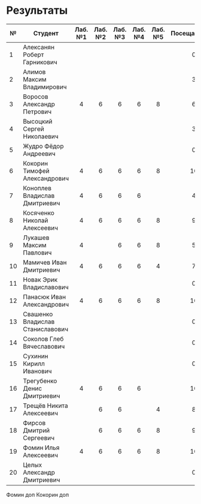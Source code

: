 # Результаты

| №   | Студент                          | Лаб. №1 | Лаб. №2 | Лаб. №3 | Лаб. №4 | Лаб. №5 | Посещаемость | АТ1 | Оценка | Лаб. №6 | Лаб. №7 | Лаб. №8 |     | ИР  | Посещаемость | АТ2 | Оценка | Итоговые баллы | Итоговая оценка |
| --- | -------------------------------- | :-----: | :-----: | :-----: | :-----: | :-----: | :----------: | :-: | :----: | :-----: | :-----: | :-----: | :-: | :-: | :----------: | :-: | :----: | :------------: | :-------------: |
| 1   | Алексанян Роберт Гарникович      |         |         |         |         |         |      0       |  0  |   2    |         |         |         |     |     |              |  0  |   2    |       0        |        2        |
| 2   | Алимов Максим Владимирович       |         |         |         |         |         |      3       |  3  |   2    |         |         |         |     |     |              |  0  |   2    |       3        |        2        |
| 3   | Воросов Александр Петрович       |    4    |    6    |    6    |    6    |    8    |      6       | 36  |   5    |    +    |         |         |     |     |              |  0  |   2    |       36       |        2        |
| 4   | Высоцкий Сергей Николаевич       |         |         |         |         |         |      3       |  3  |   2    |         |         |         |     |     |              |  0  |   2    |       3        |        2        |
| 5   | Жудро Фёдор Андреевич            |         |         |         |         |         |      0       |  0  |   2    |         |         |         |     |     |              |  0  |   2    |       0        |        2        |
| 6   | Кокорин Тимофей Александрович    |    4    |    6    |    6    |    6    |    8    |      10      | 40  |   5    |    +    |    +    |         |     |     |              |  0  |   2    |       40       |        2        |
| 7   | Коноплев Владислав Дмитриевич    |    4    |    6    |    6    |    6    |         |      4       | 14  |   2    |    +    |         |         |     |     |              |  0  |   2    |       14       |        2        |
| 8   | Косяченко Николай Алексеевич     |    4    |    6    |    6    |    6    |    8    |      9       | 39  |   5    |    +    |         |         |     |     |              |  0  |   2    |       39       |        2        |
| 9   | Лукашев Максим Павлович          |    4    |         |    6    |    6    |    8    |      5       | 29  |   3    |         |         |         |     |     |              |  0  |   2    |       29       |        2        |
| 10  | Мамичев Иван Дмитриевич          |    4    |    6    |    6    |    6    |    4    |      7       | 23  |   2    |    +    |    +    |         |     |     |              |  0  |   2    |       23       |        2        |
| 11  | Новак Эрик Владиславович         |         |         |         |         |         |      0       |  0  |   2    |         |         |         |     |     |              |  0  |   2    |       0        |        2        |
| 12  | Панасюк Иван Александрович       |    4    |    6    |    6    |    6    |    8    |      10      | 40  |   5    |    +    |    +    |         |     |     |              |  0  |   2    |       40       |        2        |
| 13  | Свашенко Владислав Станиславович |         |         |         |         |         |      0       |  0  |   2    |         |         |         |     |     |              |  0  |   2    |       0        |        2        |
| 14  | Соколов Глеб Вячеславович        |         |         |         |         |         |      0       |  0  |   2    |         |         |         |     |     |              |  0  |   2    |       0        |        2        |
| 15  | Сухинин Кирилл Иванович          |         |         |         |         |         |      0       |  0  |   2    |         |         |         |     |     |              |  0  |   2    |       0        |        2        |
| 16  | Трегубенко Денис Дмитриевич      |    4    |    6    |    6    |    6    |         |      10      | 32  |   4    |    +    |         |         |     |     |              |  0  |   2    |       32       |        2        |
| 17  | Трещёв Никита Алексеевич         |         |    6    |    6    |         |    4    |      8       | 24  |   3    |    +    |         |         |     |     |              |  0  |   2    |       24       |        2        |
| 18  | Фирсов Дмитрий Сергеевич         |         |    6    |    6    |    6    |    8    |      9       | 35  |   4    |    +    |         |         |     |     |              |  0  |   2    |       35       |        2        |
| 19  | Фомин Илья Алексеевич            |    4    |    6    |    6    |    6    |    8    |      10      | 40  |   5    |    +    |         |         |     |     |              |  0  |   2    |       40       |        2        |
| 20  | Целых Александр Дмитриевич       |         |         |         |         |         |      0       |  0  |   2    |         |         |         |     |     |              |  0  |   2    |       0        |        2        |

Фомин доп
Кокорин доп
